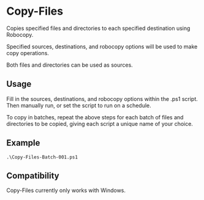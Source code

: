 # Copy-Files
Copies specified files and directories to each specified destination using Robocopy.

Specified sources, destinations, and robocopy options will be used to make copy operations.

Both files and directories can be used as sources.

## Usage
Fill in the sources, destinations, and robocopy options within the .ps1 script. Then manually run, or set the script to run on a schedule.

To copy in batches, repeat the above steps for each batch of files and directories to be copied, giving each script a unique name of your choice.

## Example
`.\Copy-Files-Batch-001.ps1`

## Compatibility
Copy-Files currently only works with Windows.